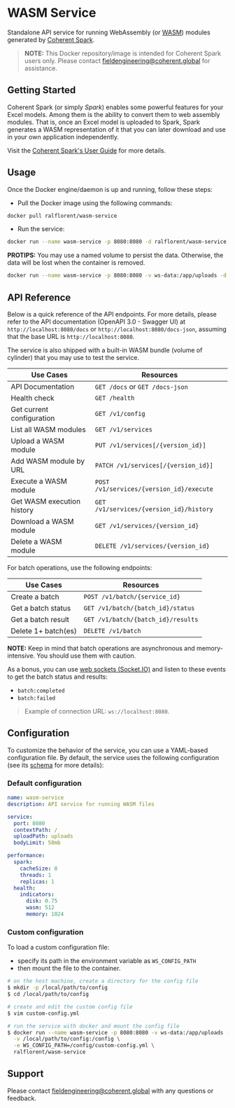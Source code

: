 # WASM Service

Standalone API service for running WebAssembly (or [WASM]) modules generated by
[Coherent Spark][coherent-site].

> **NOTE:** This Docker repository/image is intended for Coherent Spark users only.
> Please contact <fieldengineering@coherent.global> for assistance.

## Getting Started

Coherent Spark (or simply _Spark_) enables some powerful features for your Excel
models. Among them is the ability to convert them to web assembly modules. That
is, once an Excel model is uploaded to Spark, Spark generates a WASM representation
of it that you can later download and use in your own application independently.

Visit the [Coherent Spark's User Guide][user-guide] for more details.

## Usage

Once the Docker engine/daemon is up and running, follow these steps:

- Pull the Docker image using the following commands:

```bash
docker pull ralflorent/wasm-service
```

- Run the service:

```bash
docker run --name wasm-service -p 8080:8080 -d ralflorent/wasm-service
```

**PROTIPS:**
You may use a named volume to persist the data. Otherwise, the data will be lost
when the container is removed.

```bash
docker run --name wasm-service -p 8080:8080 -v ws-data:/app/uploads -d ralflorent/wasm-service
```

## API Reference

Below is a quick reference of the API endpoints. For more details, please refer to
the API documentation (OpenAPI 3.0 - Swagger UI) at `http://localhost:8080/docs` or
`http://localhost:8080/docs-json`, assuming that the base URL is `http://localhost:8080`.

The service is also shipped with a built-in WASM bundle (volume of cylinder) that
you may use to test the service.

| Use Cases                  | Resources                                |
| -------------------------- | ---------------------------------------- |
| API Documentation          | `GET /docs` or `GET /docs-json`          |
| Health check               | `GET /health`                            |
| Get current configuration  | `GET /v1/config`                         |
| List all WASM modules      | `GET /v1/services`                       |
| Upload a WASM module       | `PUT /v1/services[/{version_id}]`        |
| Add WASM module by URL     | `PATCH /v1/services[/{version_id}]`      |
| Execute a WASM module      | `POST /v1/services/{version_id}/execute` |
| Get WASM execution history | `GET /v1/services/{version_id}/history`  |
| Download a WASM module     | `GET /v1/services/{version_id}`          |
| Delete a WASM module       | `DELETE /v1/services/{version_id}`       |

For batch operations, use the following endpoints:

| Use Cases           | Resources                          |
| ------------------- | ---------------------------------- |
| Create a batch      | `POST /v1/batch/{service_id}`      |
| Get a batch status  | `GET /v1/batch/{batch_id}/status`  |
| Get a batch result  | `GET /v1/batch/{batch_id}/results` |
| Delete 1+ batch(es) | `DELETE /v1/batch`                 |

**NOTE:** Keep in mind that batch operations are asynchronous and memory-intensive.
You should use them with caution.

As a bonus, you can use [web sockets (Socket.IO)][web-sockets] and listen to these
events to get the batch status and results:

- `batch:completed`
- `batch:failed`

> Example of connection URL: `ws://localhost:8080`.

## Configuration

To customize the behavior of the service, you can use a YAML-based configuration file.
By default, the service uses the following configuration (see its [schema][json-schema]
for more details):

### Default configuration

```yaml
name: wasm-service
description: API service for running WASM files

service:
  port: 8080
  contextPath: /
  uploadPath: uploads
  bodyLimit: 50mb

performance:
  spark:
    cacheSize: 8
    threads: 1
    replicas: 1
  health:
    indicators:
      disk: 0.75
      wasm: 512
      memory: 1024
```

### Custom configuration

To load a custom configuration file:

- specify its path in the environment variable as `WS_CONFIG_PATH`
- then mount the file to the container.

```bash
# on the host machine, create a directory for the config file
$ mkdir -p /local/path/to/config
$ cd /local/path/to/config

# create and edit the custom config file
$ vim custom-config.yml

# run the service with docker and mount the config file
$ docker run --name wasm-service -p 8080:8080 -v ws-data:/app/uploads -d \
  -v /local/path/to/config:/config \
  -e WS_CONFIG_PATH=/config/custom-config.yml \
  ralflorent/wasm-service
```

## Support

Please contact <fieldengineering@coherent.global> with any questions or feedback.

<!-- References -->

[coherent-site]: https://www.coherent.global
[user-guide]: https://docs.coherent.global/
[json-schema]: https://raw.githubusercontent.com/floherent/jsonschemas/main/wasm-service.json
[web-sockets]: https://socket.io/docs/v4/client-api/
[wasm]: https://webassembly.org/
